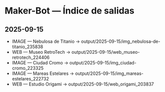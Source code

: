 # Maker-Bot — Índice de salidas

## 2025-09-15
- IMAGE  — Nebulosa de Titanio  → output/2025-09-15/img_nebulosa-de-titanio_235838
- WEB    — Museo RetroTech  → output/2025-09-15/web_museo-retrotech_224406
- IMAGE  — Ciudad Cromo  → output/2025-09-15/img_ciudad-cromo_223325
- IMAGE  — Mareas Estelares  → output/2025-09-15/img_mareas-estelares_222732
- WEB    — Estudio Origami  → output/2025-09-15/web_origami_203837

